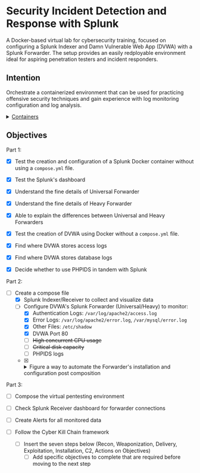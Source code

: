 # Security Incident Detection and Response with Splunk

A Docker-based virtual lab for cybersecurity training, focused on configuring a Splunk Indexer and Damn Vulnerable Web App (DVWA) with a Splunk Forwarder. The setup provides an easily redployable environment ideal for aspiring penetration testers and incident responders.

## Intention

Orchestrate a containerized environment that can be used for practicing offensive security techniques and gain experience with log monitoring configuration and log analysis.

<details>
    <summary><u>Containers</u></summary>

  Damn Vulnerable Web App
  
  Splunk
  
</details>

## Objectives

Part 1:

- [x] Test the creation and configuration of a Splunk Docker container without using a `compose.yml` file.
- [x] Test the Splunk's dashboard
- [x] Understand the fine details of Universal Forwarder
- [x] Understand the fine details of Heavy Forwarder
- [x] Able to explain the differences between Universal and Heavy Forwarders

- [x] Test the creation of DVWA using Docker without a `compose.yml` file.
- [x] Find where DVWA stores access logs
- [x] Find where DVWA stores database logs
- [x] Decide whether to use PHPIDS in tandem with Splunk


Part 2:

- [ ] Create a compose file
    - [x] Splunk Indexer/Receiver to collect and visualize data
    - [ ] Configure DVWA's Splunk Forwarder (Universal/Heavy) to monitor:
        - [x] Authentication Logs: `/var/log/apache2/access.log`
        - [x] Error Logs: `/var/log/apache2/error.log`, `/var/mysql/error.log`
        - [x] Other Files: `/etc/shadow`
        - [x] DVWA Port 80
        - [ ] <s>High concurrent CPU usage</s>
        - [ ] <s>Critical disk capacity</s>
        - [ ] PHPIDS logs
    - [x] <details><summary>Figure a way to automate the Forwarder's installation and configuration post composition</summary>
      - [x] Solution 1: Create a script to automate the installation of a Splunk Forwarder
        - [x] Add command to `compose.yml`: `sh -c "install_splunk_forwarder.sh"`
        - [x] NOTE: DVWA doesn't have `wget` or `curl`, but has `dpkg`. It may be best to just download the forwarder file onto the host before mounting it directly in `compose.yml` with a volume command like: volumes: `/home/kali/Desktop/splunk_forwarder/splunkforwarder-9.2.1-78803f08aabb-linux-2.6-amd64.deb:/opt/splunkforwarder-9.2.1-78803f08aabb-linux-2.6-amd64.deb`
          - [`install_splunk_forwarder.sh`](https://docs.splunk.com/Documentation/Forwarder/9.2.1/Forwarder/Installanixuniversalforwarder "Universal Forwarder Installation Documentation: *nix"):
            1. `dpkg -i /tmp/splunkforwarder-9.2.1-78803f08aabb-linux-2.6-amd64.deb`
            2. `echo 'Splunk Forwarder Installed'`
            3. `export SPLUNK_HOME=/opt/splunkforwarder >> ~/.profile` OR [while in a CLI session](https://docs.splunk.com/Documentation/Splunk/9.2.1/Admin/AbouttheCLI#:~:text=To%20set%20the%20%24SPLUNK_HOME%20environment%20variable%20while%20working%20in%20a%20CLI%20session%3A "Documentation"): `source /opt/splunk/bin/setSplunkEnv` & skip step 4
            4. `export PATH=$SPLUNK_HOME/bin:$PATH`
            5. `splunk add forward-server 127.0.0.1:9997` OR navigate to `$SPLUNK_HOME/bin` and use: `./splunk add forward-server 127.0.0.1:9997`
            6. `splunk add monitor /var/log/apache2/access.log`
            7. `splunk add monitor /var/log/apache2/error.log`
            8. `splunk add monitor /var/log/mysql/error.log`
            9. `splunk add monitor /etc/shadow`
            10. `splunk add tcp 80` OR try: `splunk add monitor 80`
      - [ ] <s>Solution 2: requires I create the `inputs.conf` and `outputs.conf` before composition runtime, and that these configuration files are mounted in a safe directory being being copied to `$SPLUNK_HOME/etc/system/local` post installation of the Splunk Forwarder on DVWA.</s>
      - [x] <s>[Solution 3](https://splunk.github.io/docker-splunk/EXAMPLES.html#create-standalone-and-universal-forwarder): Add a Universal Forwarder container in the compose file and configuring it using `SPLUNK_ADD`</s></details>

Part 3:

- [ ] Compose the virtual pentesting environment
- [ ] Check Splunk Receiver dashboard for forwarder connections
- [ ] Create Alerts for all monitored data

- [ ] Follow the Cyber Kill Chain framework
  - [ ] Insert the seven steps below (Recon, Weaponization, Delivery, Exploitation, Installation, C2, Actions on Objectives)
    - [ ] Add specific objectives to complete that are required before moving to the next step